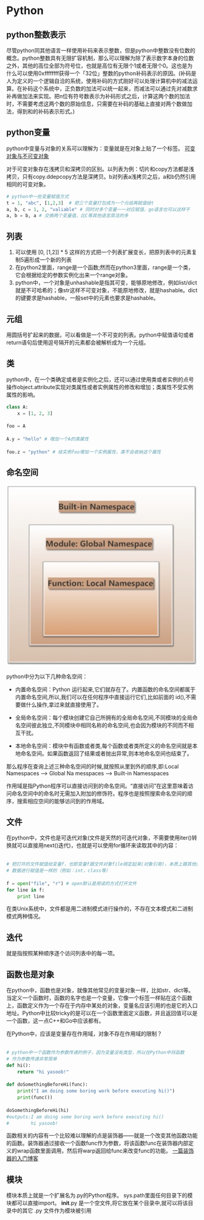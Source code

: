# Python

## python整数表示

尽管python同其他语言一样使用补码来表示整数，但是python中整数没有位数的概念。python整数具有无限扩容机制，那么可以理解为除了表示数字本身的位数之外，其他的高位全部为符号位，也就是高位有无限个1或者无限个0。这也是为什么可以使用0xffffffff获得一个「32位」整数的python补码表示的原因。(补码是人为定义的一个逻辑自洽的系统，使用补码的方式刚好可以处理计算机中的减法运算。在补码这个系统中，正负数的加法可以统一起来，而减法可以通过先对减数求补再做加法来实现。把n位有符号数表示为补码形式之后，计算这两个数的加法时，不需要考虑这两个数的原始信息，只需要在补码的基础上直接对两个数做加法，得到和的补码表示形式。)

## python变量

python中变量与对象的关系可以理解为：变量就是在对象上贴了一个标签。
[可变对象与不可变对象](https://www.runoob.com/note/46684)

对于可变对象存在浅拷贝和深拷贝的区别。以列表为例：切片和copy方法都是浅拷贝，只有copy.ddepcopy方法是深拷贝。b对列表a浅拷贝之后，a和b仍然引用相同的可变对象。

```python
# python中一些变量赋值方式
t = 1, "abc", [1,2,3]  # 把三个变量打包成为一个元组再赋值给t
a, b, c = 1, 2, "valiable" # 同时对多个变量一一对应赋值，go语言也可以这样干
a, b = b, a # 交换两个变量值，比C等其他语言简洁的多

```

## 列表

1. 可以使用 [0, [1,2]] * 5 这样的方式把一个列表扩展变长，把原列表中的元素复制5遍形成一个新的列表
2. 在python2里面，range是一个函数;然而在python3里面，range是一个类，它会根据给定的参数实例化出来一个range对象。
3. python中，一个对象是unhashable是指其可变，能够原地修改，例如list/dict就是不可哈希的；像str这样不可变对象，不能原地修改，就是hashable。dict的键要求是hashable，一般set中的元素也要求是hashable。

## 元组

用圆括号扩起来的数据，可以看做是一个不可变的列表。python中赋值语句或者return语句后使用逗号隔开的元素都会被解析成为一个元组。

## 类

python中，在一个类确定或者是实例化之后，还可以通过使用类或者实例的点号操作object.attribute实现对类属性或者实例属性的修改和增加；类属性不受实例属性的影响。

```python
class A:
    x = [1, 2, 3]

foo = A

A.y = "hello" # 增加一个A的类属性

foo.z = "python" # 给实例foo增加一个实例属性，类不会收纳这个属性
```

## 命名空间

![命名空间示意图](../imageSet/pythonNameSpace.png)

python中分为以下几种命名空间：

- 内置命名空间：Python 运行起来,它们就存在了。内置函数的命名空间都属于内置命名空间,所以,我们可以在任何程序中直接运行它们,比如前面的 id(),不需要做什么操作,拿过来就直接使用了。

- 全局命名空间：每个模块创建它自己所拥有的全局命名空间,不同模块的全局命名空间彼此独立,不同模块中相同名称的命名空间,也会因为模块的不同而不相互干扰。

- 本地命名空间：模块中有函数或者类,每个函数或者类所定义的命名空间就是本地命名空间。如果函数返回了结果或者抛出异常,则本地命名空间也结束了。

那么程序在查询上述三种命名空间的时候,就按照从里到外的顺序,即:Local Namespaces --> Global Na messpaces --> Built-in Namesspaces

作用域是指Python程序可以直接访问到的命名空间。“直接访问”在这里意味着访问命名空间中的命名时无需加入附加的修饰符。程序也是按照搜索命名空间的顺序，搜索相应空间的能够访问到的作用域。

## 文件

在python中，文件也是可迭代对象(文件是天然的可迭代对象，不需要使用iter()转换就可以直接用next()迭代)，也就是可以使用for循环来读取其中的内容：

```python

# 把打开的文件赋值给变量f，也即变量f跟文件对象file绑定起来(对象引用)，本质上跟其他类型
# 数据进行赋值是一样的（例如：int，class等）

f = open("file", "r") # open默认是用读的方式打开文件
for line in f:
    print line

```

在类Unix系统中，文件都是用二进制模式进行操作的，不存在文本模式和二进制模式两种情况。

## 迭代

就是指按照某种顺序逐个访问列表中的每一项。

## 函数也是对象

在python中，函数也是对象，就像其他常见的变量对象一样，比如str、dict等。当定义一个函数时，函数的名字也是一个变量，它像一个标签一样贴在这个函数上，函数定义作为一个存在于内存中某处的对象，变量名应该引用的也是它的入口地址。Python中比较tricky的是可以在一个函数里面定义函数，并且返回值可以是一个函数，这一点C++和Go中应该都有。

在Python中，应该是变量存在作用域，对象不存在作用域的限制？

```python

# python中一个函数作为参数传递的例子，因为变量没有类型，所以在Python中将函数
# 作为参数传递非常简单
def hi():
    return "hi yasoob!"
 
def doSomethingBeforeHi(func):
    print("I am doing some boring work before executing hi()")
    print(func())
 
doSomethingBeforeHi(hi)
#outputs:I am doing some boring work before executing hi()
#        hi yasoob!
```

函数相关的内容有一个比较难以理解的点是装饰器——就是一个改变其他函数功能的函数。装饰器通过接收一个函数func作为参数，将该函数func在装饰器内部定义的wrap函数里面调用，然后将warp返回给func来改变func的功能。
[一篇装饰器的入门博客](https://www.runoob.com/w3cnote/python-func-decorators.html)

## 模块

模块本质上就是一个扩展名为.py的Python程序。
sys.path里面任何目录下的模块都可以直接import。
__init__.py 是一个空文件,将它放在某个目录中,就可以将该目录中的其它 .py 文件作为模块被引用